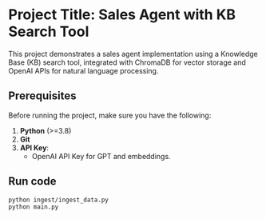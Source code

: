 # Project Title: Sales Agent with KB Search Tool
This project demonstrates a sales agent implementation using a Knowledge Base (KB) search tool, integrated with ChromaDB for vector storage and OpenAI APIs for natural language processing.

## Prerequisites
Before running the project, make sure you have the following:

1. **Python** (>=3.8)
2. **Git**
3. **API Key**:
   - OpenAI API Key for GPT and embeddings.

## Run code
```
python ingest/ingest_data.py
python main.py
```